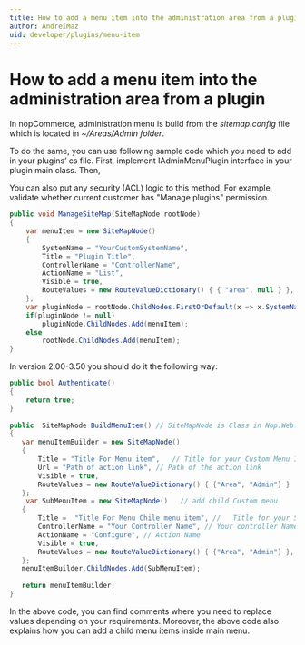 ```yaml
---
title: How to add a menu item into the administration area from a plugin
author: AndreiMaz
uid: developer/plugins/menu-item
---
```

# How to add a menu item into the administration area from a plugin

In nopCommerce, administration menu is build from the *sitemap.config* file which is located in *~/Areas/Admin folder*.

To do the same, you can use following sample code which you need to add in your plugins’ cs file. First, implement IAdminMenuPlugin interface in your plugin main class. Then,

You can also put any security (ACL) logic to this method. For example, validate whether current customer has "Manage plugins" permission.

```csharp
public void ManageSiteMap(SiteMapNode rootNode)
{
    var menuItem = new SiteMapNode()
    {
        SystemName = "YourCustomSystemName",
        Title = "Plugin Title",
        ControllerName = "ControllerName",
        ActionName = "List",
        Visible = true,
        RouteValues = new RouteValueDictionary() { { "area", null } },
    };
    var pluginNode = rootNode.ChildNodes.FirstOrDefault(x => x.SystemName == "Third party plugins");
    if(pluginNode != null)
        pluginNode.ChildNodes.Add(menuItem);
    else
        rootNode.ChildNodes.Add(menuItem);
}
```

In version 2.00-3.50 you should do it the following way:

```csharp
public bool Authenticate()
{
    return true;
}
  
public  SiteMapNode BuildMenuItem() // SiteMapNode is Class in Nop.Web.Framework.Menu
{
   var menuItemBuilder = new SiteMapNode()
   {
       Title = "Title For Menu item",   // Title for your Custom Menu Item
       Url = "Path of action link", // Path of the action link
       Visible = true,
       RouteValues = new RouteValueDictionary() { {"Area", "Admin"} }
   };
    var SubMenuItem = new SiteMapNode()   // add child Custom menu
   {
       Title =  "Title For Menu Chile menu item", //   Title for your Sub Menu item
       ControllerName = "Your Controller Name", // Your controller Name
       ActionName = "Configure", // Action Name
       Visible = true,
       RouteValues = new RouteValueDictionary() { {"Area", "Admin"} },
   };
   menuItemBuilder.ChildNodes.Add(SubMenuItem);
  
   return menuItemBuilder;
}
```

In the above code, you can find comments where you need to replace values depending on your requirements. Moreover, the above code also explains how you can add a child menu items inside main menu.
